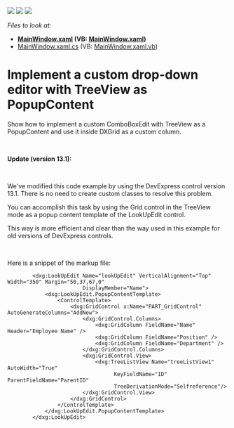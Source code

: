 <!-- default badges list -->
![](https://img.shields.io/endpoint?url=https://codecentral.devexpress.com/api/v1/VersionRange/128645103/13.1.4%2B)
[![](https://img.shields.io/badge/Open_in_DevExpress_Support_Center-FF7200?style=flat-square&logo=DevExpress&logoColor=white)](https://supportcenter.devexpress.com/ticket/details/E3106)
[![](https://img.shields.io/badge/📖_How_to_use_DevExpress_Examples-e9f6fc?style=flat-square)](https://docs.devexpress.com/GeneralInformation/403183)
<!-- default badges end -->
<!-- default file list -->
*Files to look at*:

* **[MainWindow.xaml](./CS/CustomTreeViewComboBox/MainWindow.xaml) (VB: [MainWindow.xaml](./VB/CustomTreeViewComboBox/MainWindow.xaml))**
* [MainWindow.xaml.cs](./CS/CustomTreeViewComboBox/MainWindow.xaml.cs) (VB: [MainWindow.xaml.vb](./VB/CustomTreeViewComboBox/MainWindow.xaml.vb))
<!-- default file list end -->
# Implement a custom drop-down editor with TreeView as PopupContent


<p>Show how to implement a custom ComboBoxEdit with TreeView as a PopupContent and use it inside DXGrid as a custom column.</p><br />
<p><strong>Update (</strong><strong>version </strong><strong>13.1</strong><strong>):</strong></p><br />
<p>We've modified this code example by using the DevExpress control version 13.1. There is no need to create custom classes to resolve this problem.</p><p>You can accomplish this task by using the Grid control in the TreeView mode as a popup content template of the LookUpEdit control. </p><p>This way is more efficient and clear than the way used in this example for old versions of DevExpress controls. </p><br />
<p>Here is a snippet of the markup file:</p>

```xaml
        <dxg:LookUpEdit Name="lookUpEdit" VerticalAlignment="Top" Width="350" Margin="50,37,67,0"
                        DisplayMember="Name">
            <dxg:LookUpEdit.PopupContentTemplate>
                <ControlTemplate>
                    <dxg:GridControl x:Name="PART_GridControl" AutoGenerateColumns="AddNew">
                        <dxg:GridControl.Columns>
                            <dxg:GridColumn FieldName="Name" Header="Employee Name" />
                            <dxg:GridColumn FieldName="Position" />
                            <dxg:GridColumn FieldName="Department" />
                        </dxg:GridControl.Columns>
                        <dxg:GridControl.View>
                            <dxg:TreeListView Name="treeListView1" AutoWidth="True"
                                  KeyFieldName="ID" ParentFieldName="ParentID"
                                  TreeDerivationMode="Selfreference"/>
                        </dxg:GridControl.View>
                    </dxg:GridControl>
                </ControlTemplate>
            </dxg:LookUpEdit.PopupContentTemplate>
        </dxg:LookUpEdit>


```



<br/>


